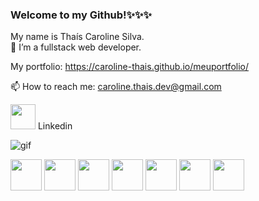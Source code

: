 <h3>Welcome to my Github!✨✨✨</h3>

My name is Thaís Caroline Silva.<br>
🔭 I’m a fullstack web developer.<br>

My portfolio: https://caroline-thais.github.io/meuportfolio/

📫 How to reach me: caroline.thais.dev@gmail.com 
<!--Links para linkedin e gmail:-->
<a href="https://www.linkedin.com/in/thais-caroline-silva/" rel="nofollow"><img src="https://cdn-icons-png.flaticon.com/512/1400/1400486.png" height="40em" target="_blank"></a> Linkedin
&nbsp;&nbsp;
<!--<a href="mailto:caroline.thais.dev@gmail.com"><img src="https://cdn-icons.flaticon.com/png/512/5942/premium/5942471.png?token=exp=1651877834~hmac=125bb0f8997c5feb4bb50c11180dee80" height="45em" target="_blank"></a>-->

![gif](https://user-images.githubusercontent.com/76595905/196978295-39fc6df6-f8a6-404b-9a57-2a97e048bb6f.gif)


<div display="inline">
<img src="https://cdn-icons-png.flaticon.com/512/919/919825.png" height="50em">
<img src="https://cdn-icons-png.flaticon.com/512/919/919828.png" height="50em">
<img src="https://cdn-icons-png.flaticon.com/512/524/524545.png" height="50em">
<img src="https://cdn-icons-png.flaticon.com/512/524/524554.png" height="50em">
<img src="https://cdn-icons-png.flaticon.com/512/919/919836.png" height="50em">
<img src="https://cdn-icons-png.flaticon.com/512/603/603197.png" height="50em">
<img src="https://cdn-icons-png.flaticon.com/512/919/919851.png"height="50em">
</div>

<!--Here are some ideas to get you started:

- 🔭 I’m currently working on ...
- 🌱 I’m currently learning ...
- 👯 I’m looking to collaborate on ...
- 🤔 I’m looking for help with ...
- 💬 Ask me about ...
- 📫 How to reach me: ...
- 😄 Pronouns: ...
- ⚡ Fun fact: ...
-->
